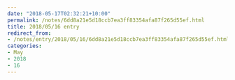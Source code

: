 ```yaml
---
date: "2018-05-17T02:32:21+10:00"
permalink: /notes/6dd8a21e5d18ccb7ea3ff83354afa87f265d55ef.html
title: 2018/05/16 entry
redirect_from:
- /notes/entry/2018/05/16/6dd8a21e5d18ccb7ea3ff83354afa87f265d55ef.html
categories:
- May
- 2018
- 16
---
```

